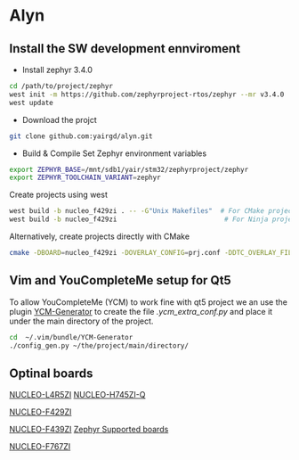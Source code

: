 # Alyn


## Install the SW development ennviroment
* Install zephyr 3.4.0
```bash
cd /path/to/project/zephyr
west init -m https://github.com/zephyrproject-rtos/zephyr --mr v3.4.0
west update
```

* Download the projct
```bash
git clone github.com:yairgd/alyn.git
```

* Build & Compile
Set Zephyr environment variables
```bash
export ZEPHYR_BASE=/mnt/sdb1/yair/stm32/zephyrproject/zephyr
export ZEPHYR_TOOLCHAIN_VARIANT=zephyr
```

Create projects using west
```bash
west build -b nucleo_f429zi . -- -G"Unix Makefiles"  # For CMake project
west build -b nucleo_f429zi                           # For Ninja project
```

Alternatively, create projects directly with CMake
```bash
cmake -DBOARD=nucleo_f429zi -DOVERLAY_CONFIG=prj.conf -DDTC_OVERLAY_FILE=./boards/nucleo_f429zi.overlay .. # Add '-GNinja' to the CMake command to force Ninja build
```

## Vim and YouCompleteMe setup for Qt5 

To allow YouCompleteMe (YCM) to work fine with qt5 project we an use the plugin [YCM-Generator](https://github.com/rdnetto/YCM-Generator) to create the file *.ycm_extra_conf.py* and place it under the main directory of the project. 
```bash
cd  ~/.vim/bundle/YCM-Generator
./config_gen.py ~/the/project/main/directory/
```

## Optinal boards
[NUCLEO-L4R5ZI](https://www.digikey.co.il/he/products/detail/stmicroelectronics/NUCLEO-L4R5ZI/7807685)
[NUCLEO-H745ZI-Q](https://www.digikey.co.il/he/products/detail/stmicroelectronics/NUCLEO-H745ZI-Q/10498890?s=N4IgTCBcDaIHIFUDCAZAogeQLQAkDsALAKwBaAklgIogC6AvkA)

[NUCLEO-F429ZI](https://www.digikey.co.il/he/products/detail/stmicroelectronics/NUCLEO-F429ZI/5806777?s=N4IgTCBcDaIHIFUDCAZAogeQLQDEAsYAnAFoCSIAugL5A)

[NUCLEO-F439ZI](https://www.digikey.co.il/he/products/detail/stmicroelectronics/NUCLEO-F439ZI/9520178?s=N4IgTCBcDaIHIFUDCAZAogeQLQDEAsAzAJwBaAkiALoC%2BQA)
[Zephyr Supported boards](https://docs.zephyrproject.org/latest/boards/arm/nucleo_f429zi/doc/index.html)

[NUCLEO-F767ZI](https://www.digikey.co.il/he/products/detail/stmicroelectronics/NUCLEO-F767ZI/6004740?s=N4IgTCBcDaIHIFUDCAZAogeQLQDEDsAbHgFoCSIAugL5A)

